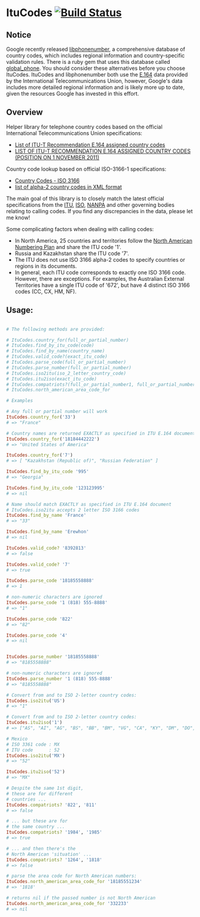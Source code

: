 # ItuCodes [![Build Status](https://travis-ci.org/bowsersenior/itu_codes.svg?branch=master)](http://travis-ci.org/bowsersenior/itu_codes)

## Notice

Google recently released [libphonenumber][libphonenumber], a comprehensive database of country codes, which includes regional information and country-specific validation rules. There is a ruby gem that uses this database called [global_phone][global_phone]. You should consider these alternatives before you choose ItuCodes. ItuCodes and libphonenumber both use the [E.164][1] data provided by the International Telecommunications Union, however, Google's data includes more detailed regional information and is likely more up to date, given the resources Google has invested in this effort.

## Overview

Helper library for telephone country codes based on the official International Telecommunications Union specifications:

* [List of ITU-T Recommendation E.164 assigned country codes][1]
* [LIST OF ITU-T RECOMMENDATION E.164 ASSIGNED COUNTRY CODES (POSITION ON 1 NOVEMBER 2011)][2]

Country code lookup based on official ISO-3166-1 specifications:
* [Country Codes - ISO 3166][3]
* [list of alpha-2 country codes in XML format][4]

The main goal of this library is to closely match the latest official specifications from the [ITU][5], [ISO][6], [NANPA][7] and other governing bodies relating to calling codes. If you find any discrepancies in the data, please let me know!

Some complicating factors when dealing with calling codes:
* In North America, 25 countries and territories follow the [North American Numbering Plan][7] and share the ITU code '1'.
* Russia and Kazakhstan share the ITU code '7'.
* The ITU does not use ISO 3166 alpha-2 codes to specify countries or regions in its documents.
* In general, each ITU code corresponds to exactly one ISO 3166 code. However, there are exceptions. For examples, the Australian External Territories have a single ITU code of '672', but have 4 distinct ISO 3166 codes (CC, CX, HM, NF).


## Usage:

```ruby

# The following methods are provided:

# ItuCodes.country_for(full_or_partial_number)
# ItuCodes.find_by_itu_code(code)
# ItuCodes.find_by_name(country_name)
# ItuCodes.valid_code?(exact_itu_code)
# ItuCodes.parse_code(full_or_partial_number)
# ItuCodes.parse_number(full_or_partial_number)
# ItuCodes.iso2itu(iso_2_letter_country_code)
# ItuCodes.itu2iso(exact_itu_code)
# ItuCodes.compatriots?(full_or_partial_number1, full_or_partial_number2)
# ItuCodes.north_american_area_code_for

# Examples

# Any full or partial number will work
ItuCodes.country_for('33')
# => "France"

# Country names are returned EXACTLY as specified in ITU E.164 document
ItuCodes.country_for('18184442222')
# => "United States of America"

ItuCodes.country_for('7')
# => [ "Kazakhstan (Republic of)", "Russian Federation" ]

ItuCodes.find_by_itu_code '995'
# => "Georgia"

ItuCodes.find_by_itu_code '123123995'
# => nil

# Name should match EXACTLY as specified in ITU E.164 document
# ItuCodes.iso2itu accepts 2 letter ISO 3166 codes
ItuCodes.find_by_name 'France'
# => "33"

ItuCodes.find_by_name 'Erewhon'
# => nil

ItuCodes.valid_code? '8392813'
# => false

ItuCodes.valid_code? '7'
# => true

ItuCodes.parse_code '18185558888'
# => 1

# non-numeric characters are ignored
ItuCodes.parse_code '1 (818) 555-8888'
# => "1"

ItuCodes.parse_code '822'
# => "82"

ItuCodes.parse_code '4'
# => nil


ItuCodes.parse_number '18185558888'
# => "8185558888"

# non-numeric characters are ignored
ItuCodes.parse_number '1 (818) 555-8888'
# => "8185558888"

# Convert from and to ISO 2-letter country codes:
ItuCodes.iso2itu('US')
# => "1"

# Convert from and to ISO 2-letter country codes:
ItuCodes.itu2iso('1')
# => ["AS", "AI", "AG", "BS", "BB", "BM", "VG", "CA", "KY", "DM", "DO", "GD", "GU", "JM", "MS", "MP", "PR", "KN", "LC", "VC", "SX", "TT", "TC", "US", "VI"]

# Mexico
# ISO 3361 code : MX
# ITU code      : 52
ItuCodes.iso2itu('MX')
# => "52"

ItuCodes.itu2iso('52')
# => "MX"

# Despite the same 1st digit,
# these are for different
# countries ...
ItuCodes.compatriots? '822', '811'
# => false

# ... but these are for
# the same country ...
ItuCodes.compatriots? '1984', '1985'
# => true

# ... and then there's the
# North American 'situation' ...
ItuCodes.compatriots? '1264', '1818'
# => false

# parse the area code for North American numbers:
ItuCodes.north_american_area_code_for '18185551234'
# => '1818'

# returns nil if the passed number is not North American
ItuCodes.north_american_area_code_for '332233'
# => nil
```

[1]: http://www.itu.int/pub/T-SP-E.164D-11-2011
[2]: http://www.itu.int/dms_pub/itu-t/opb/sp/T-SP-E.164D-11-2011-PDF-E.pdf
[3]: http://www.iso.org/iso/home/standards/country_codes
[4]: http://www.iso.org/iso/home/standards/country_codes/country_names_and_code_elements_xml
[5]: http://www.itu.int
[6]: http://www.iso.org
[7]: http://www.nanpa.com
[libphonenumber]: https://github.com/googlei18n/libphonenumber
[global_phone]: https://github.com/sstephenson/global_phone
